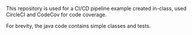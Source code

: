 This repository is used for a CI/CD pipeline example created in-class, used CircleCI and CodeCov for code coverage.

For brevity, the java code contains simple classes and tests.
